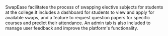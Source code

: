 SwapEase facilitates the process of swapping elective subjects for students at the college.It includes a dashboard for students to view and apply for available swaps, and a feature to request question papers for specific courses and predict their attendance. An admin tab is also included to manage user feedback and improve the platform's functionality.
